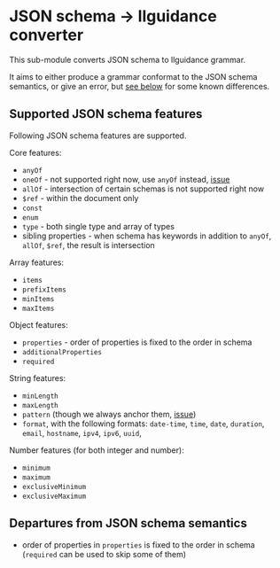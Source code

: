# JSON schema -> llguidance converter

This sub-module converts JSON schema to llguidance grammar.

It aims to either produce a grammar conformat to the JSON schema semantics, or give an error,
but [see below](#departures-from-json-schema-semantics) for some known differences.

## Supported JSON schema features

Following JSON schema features are supported.

Core features:

- `anyOf`
- `oneOf` - not supported right now, use `anyOf` instead, [issue](https://github.com/microsoft/llguidance/issues/77)
- `allOf` - intersection of certain schemas is not supported right now
- `$ref` - within the document only
- `const`
- `enum`
- `type` - both single type and array of types
- sibling properties - when schema has keywords in addition to `anyOf`, `allOf`, `$ref`, the result is intersection

Array features:

- `items`
- `prefixItems`
- `minItems`
- `maxItems`

Object features:

- `properties` - order of properties is fixed to the order in schema
- `additionalProperties`
- `required`

String features:

- `minLength`
- `maxLength`
- `pattern` (though we always anchor them, [issue](https://github.com/microsoft/llguidance/issues/66))
- `format`, with the following formats: `date-time`, `time`, `date`, `duration`, `email`, `hostname`, `ipv4`, `ipv6`, `uuid`,

Number features (for both integer and number):

- `minimum`
- `maximum`
- `exclusiveMinimum`
- `exclusiveMaximum`

## Departures from JSON schema semantics

- order of properties in `properties` is fixed to the order in schema (`required` can be used to skip some of them)
